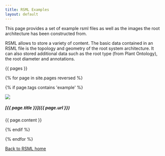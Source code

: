 ```yaml
---
title: RSML Examples
layout: default
---
```


This page provides a set of example rsml files as well as the images the root architecture has been constructed from.
                                   
RSML allows to store a variety of content. The basic data contained in an RSML file is the topology and geometry of the root system architecture. It can also stored additional data such as the root type (from Plant Ontology), the root diameter and annotations.

[//]: # (list pages with tags "example" using liquid markup)
                 
[//]: # (each page should have a xxx_tn.png image file in)
[comment]: <> (images/examples folder, with xxx the page title)


  {{ pages }}
  
  {% for page in site.pages reversed %}
  
  {% if page.tags contains 'example' %}
  
  <div class="example_block" markdown="1">
  
  <img src="/images/examples/{{ page.title }}_tn.png">
  
  <h5 markdown="1"> [{{ page.title }}]({{ page.url }}) </h5>
  
  {{ page.content }}
  
  </div>
  
  {% endif %}
  
  {% endfor %}

[Back to RSML home](index)